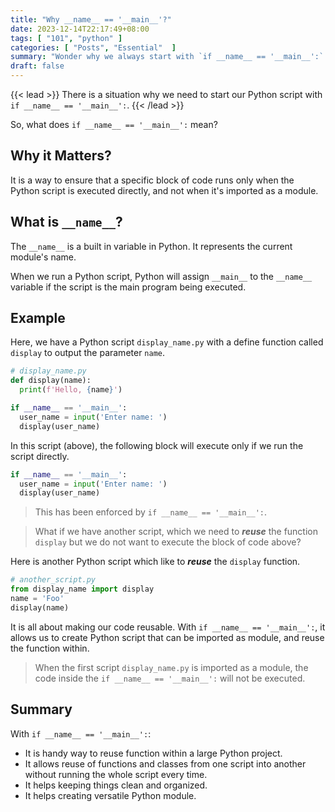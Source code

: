 ```yaml
---
title: "Why __name__ == '__main__'?"
date: 2023-12-14T22:17:49+08:00
tags: [ "101", "python" ]
categories: [ "Posts", "Essential"  ]
summary: "Wonder why we always start with `if __name__ == '__main__':` in Python? "
draft: false
---
```

{{< lead >}}
There is a situation why we need to start our Python script with `if __name__ == '__main__':`.
{{< /lead >}}

So, what does `if __name__ == '__main__':` mean?

## Why it Matters?

It is a way to ensure that a specific block of code runs only when the Python script is executed directly, and not when it's imported as a module.

## What is `__name__`? 

The `__name__` is a built in variable in Python. It represents the current module's name. 

When we run a Python script, Python will assign `__main__` to the `__name__` variable if the script is the main program being executed.

## Example 

Here, we have a Python script `display_name.py` with a define function called `display` to output the parameter `name`.

```python
# display_name.py
def display(name):
  print(f'Hello, {name}')

if __name__ == '__main__':
  user_name = input('Enter name: ')
  display(user_name)
```

In this script (above), the following block will execute only if we run the script directly. 

```python
if __name__ == '__main__':
  user_name = input('Enter name: ')
  display(user_name)
```

> This has been enforced by `if __name__ == '__main__':`.

> What if we have another script, which we need to ***reuse*** the function `display` but we do not want to execute the block of code above?

Here is another Python script which like to ***reuse*** the `display` function.

```python
# another_script.py
from display_name import display
name = 'Foo'
display(name)
```

It is all about making our code reusable. 
With `if __name__ == '__main__':`, it allows us to create Python script that can be imported as module, and reuse the function within.

> When the first script `display_name.py` is imported as a module, the code inside the `if __name__ == '__main__':` will not be executed.

## Summary

 With `if __name__ == '__main__':`:

  - It is handy way to reuse function within a large Python project.
  - It allows reuse of functions and classes from one script into another without running the whole script every time.
  - It helps keeping things clean and organized.
  - It helps creating versatile Python module.


